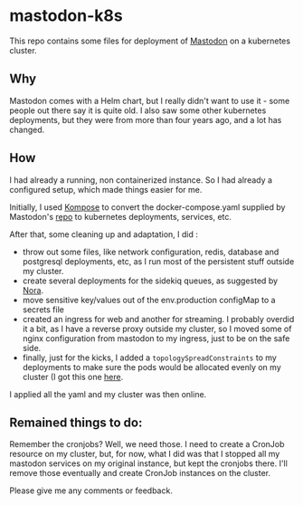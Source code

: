 # mastodon-k8s

This repo contains some files for deployment of [Mastodon](https://joinmastodon.org) on a kubernetes cluster.

## Why

Mastodon comes with a Helm chart, but I really didn't want to use it - some people out there say it is quite old. I also saw some other kubernetes deployments, but they were from more than four years ago, and a lot has changed.

## How

I had already a running, non containerized instance. So I had already a configured setup, which made things easier for me.

Initially, I used [Kompose](https://kompose.io) to convert the docker-compose.yaml supplied by Mastodon's [repo](https://github.com/mastodon/mastodon) to kubernetes deployments, services, etc.

After that, some cleaning up and adaptation, I did :

- throw out some files, like network configuration, redis, database and postgresql deployments, etc, as I run most of the persistent stuff outside my cluster.
- create several deployments for the sidekiq queues, as suggested by [Nora](https://nora.codes/post/scaling-mastodon-in-the-face-of-an-exodus/#fn:1).
- move sensitive key/values out of the env.production configMap to a secrets file
- created an ingress for web and another for streaming. I probably overdid it a bit, as I have a reverse proxy outside my cluster, so I moved some of nginx configuration from mastodon to my ingress, just to be on the safe side.
- finally, just for the kicks, I added a `topologySpreadConstraints` to my deployments to make sure the pods would be allocated evenly on my cluster (I got this one [here](https://medium.com/geekculture/kubernetes-distributing-pods-evenly-across-cluster-c6bdc9b49699).

I applied all the yaml and my cluster was then online.

## Remained things to do:

Remember the cronjobs? Well, we need those. I need to create a CronJob resource on my cluster, but, for now, what I did was that I stopped all my mastodon services on my original instance, but kept the cronjobs there. I'll remove those eventually and create CronJob instances on the cluster.

Please give me any comments or feedback.
